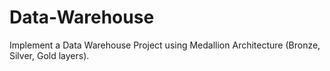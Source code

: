 # Data-Warehouse
Implement a Data Warehouse Project using Medallion Architecture (Bronze, Silver, Gold layers).
